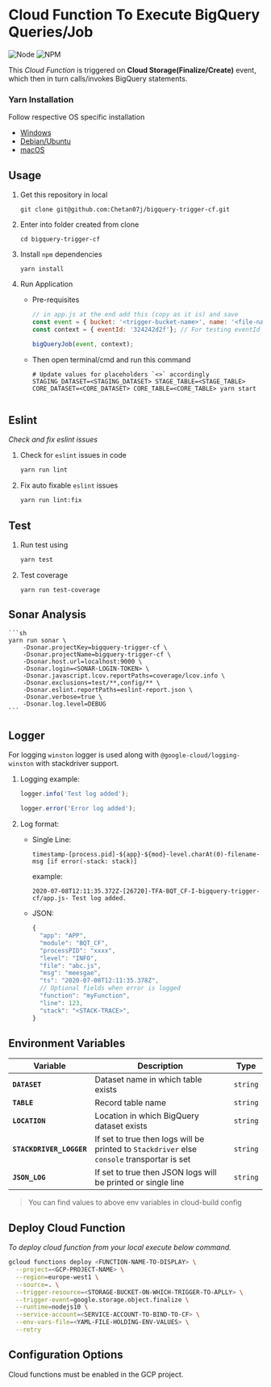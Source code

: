 # Cloud Function To Execute BigQuery Queries/Job

![Node](https://img.shields.io/badge/node-v10.19.0+-green.svg) ![NPM](https://img.shields.io/badge/npm-v6.14.5+-blue.svg)

This _Cloud Function_ is triggered on **Cloud Storage(Finalize/Create)** event, which then in turn calls/invokes BigQuery statements.

### Yarn Installation
Follow respective OS specific installation
- [Windows](https://classic.yarnpkg.com/en/docs/install/#windows-stable)
- [Debian/Ubuntu](https://classic.yarnpkg.com/en/docs/install/#debian-stable)
- [macOS](https://classic.yarnpkg.com/en/docs/install/#mac-stable)

## Usage

1. Get this repository in local
    ```shell
    git clone git@github.com:Chetan07j/bigquery-trigger-cf.git
    ```

2. Enter into folder created from clone
    ```shell
    cd bigquery-trigger-cf
    ```

3. Install `npm` dependencies
    ```shell
    yarn install
    ```
4. Run Application
    - Pre-requisites
      ```js
      // in app.js at the end add this (copy as it is) and save
      const event = { bucket: '<trigger-bucket-name>', name: '<file-name-present-in-bucket>'}; // Make sure bucket and file exists
      const context = { eventId: '324242d2f'}; // For testing eventId can be random

      bigQueryJob(event, context);
      ```

    - Then open terminal/cmd and run this command
      ```shell
      # Update values for placeholders `<>` accordingly
      STAGING_DATASET=<STAGING_DATASET> STAGE_TABLE=<STAGE_TABLE> CORE_DATASET=<CORE_DATASET> CORE_TABLE=<CORE_TABLE> yarn start
    ```

## Eslint

_Check and fix eslint issues_

1. Check for `eslint` issues in code
    ```sh
    yarn run lint
    ```

2. Fix auto fixable `eslint` issues
    ```sh
    yarn run lint:fix
    ```

## Test

1. Run test using
    ```sh
    yarn test
    ```

2. Test coverage
    ```shell
    yarn run test-coverage
    ```

## Sonar Analysis

    ```sh
    yarn run sonar \
        -Dsonar.projectKey=bigquery-trigger-cf \
        -Dsonar.projectName=bigquery-trigger-cf \
        -Dsonar.host.url=localhost:9000 \
        -Dsonar.login=<SONAR-LOGIN-TOKEN> \
        -Dsonar.javascript.lcov.reportPaths=coverage/lcov.info \
        -Dsonar.exclusions=test/**,config/** \
        -Dsonar.eslint.reportPaths=eslint-report.json \
        -Dsonar.verbose=true \
        -Dsonar.log.level=DEBUG
    ```

## Logger

For logging `winston` logger is used along with `@google-cloud/logging-winston` with stackdriver support.

1. Logging example:
    ```js
    logger.info('Test log added');

    logger.error('Error log added');
    ```

2. Log format:
    - Single Line:

      `timestamp-[process.pid]-${app}-${mod}-level.charAt(0)-filename- msg [if error(-stack: stack)]`

      example:
      ```shell
      2020-07-08T12:11:35.372Z-[26720]-TFA-BQT_CF-I-bigquery-trigger-cf/app.js- Test log added.
      ```

    - JSON:
      ```js
      {
        "app": "APP",
        "module": "BQT_CF",
        "processPID": "xxxx",
        "level": "INFO",
        "file": "abc.js",
        "msg": "meesgae",
        "ts": "2020-07-08T12:11:35.378Z",
        // Optional fields when error is logged
        "function": "myFunction",
        "line": 123,
        "stack": "<STACK-TRACE>",
      }
      ```

## Environment Variables

| Variable                |                                           Description                                           | Type     |
| ------------------------| ----------------------------------------------------------------------------------------------- | -------- |
| **`DATASET`**           | Dataset name in which table exists                                                              | `string` |
| **`TABLE`**             | Record table name                                                                              | `string` |
| **`LOCATION`**          | Location in which BigQuery dataset exists                                                       | `string` |
| **`STACKDRIVER_LOGGER`**| If set to true then logs will be printed to `Stackdriver` else `console` transportar is set     | `string` |
| **`JSON_LOG`**          | If set to true then JSON logs will be printed or single line                                    | `string` |

> You can find values to above env variables in cloud-build config

## Deploy Cloud Function

_To deploy cloud function from your local execute below command._

```sh
gcloud functions deploy <FUNCTION-NAME-TO-DISPLAY> \
  --project=<GCP-PROJECT-NAME> \
  --region=europe-west1 \
  --source=. \
  --trigger-resource=<STORAGE-BUCKET-ON-WHICH-TRIGGER-TO-APLLY> \
  --trigger-event=google.storage.object.finalize \
  --runtime=nodejs10 \
  --service-account=<SERVICE-ACCOUNT-TO-BIND-TO-CF> \
  --env-vars-file=<YAML-FILE-HOLDING-ENV-VALUES> \
  --retry
```

## Configuration Options

Cloud functions must be enabled in the GCP project.
